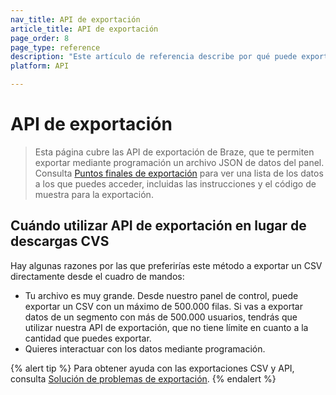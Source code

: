 ```yaml
---
nav_title: API de exportación
article_title: API de exportación
page_order: 8
page_type: reference
description: "Este artículo de referencia describe por qué puede exportar mediante programación un archivo JSON de datos del cuadro de mandos, en lugar de exportar un CSV directamente desde el cuadro de mandos."
platform: API

---
```


# API de exportación

> Esta página cubre las API de exportación de Braze, que te permiten exportar mediante programación un archivo JSON de datos del panel. Consulta [Puntos finales de exportación][24] para ver una lista de los datos a los que puedes acceder, incluidas las instrucciones y el código de muestra para la exportación.

## Cuándo utilizar API de exportación en lugar de descargas CVS

Hay algunas razones por las que preferirías este método a exportar un CSV directamente desde el cuadro de mandos:

 - Tu archivo es muy grande. Desde nuestro panel de control, puede exportar un CSV con un máximo de 500.000 filas. Si vas a exportar datos de un segmento con más de 500.000 usuarios, tendrás que utilizar nuestra API de exportación, que no tiene límite en cuanto a la cantidad que puedes exportar.
 -  Quieres interactuar con los datos mediante programación.

{% alert tip %}
Para obtener ayuda con las exportaciones CSV y API, consulta [Solución de problemas de exportación]({{site.baseurl}}/user_guide/data_and_analytics/export_braze_data/export_troubleshooting/).
{% endalert %}

[24]: {{site.baseurl}}/api/endpoints/export/
